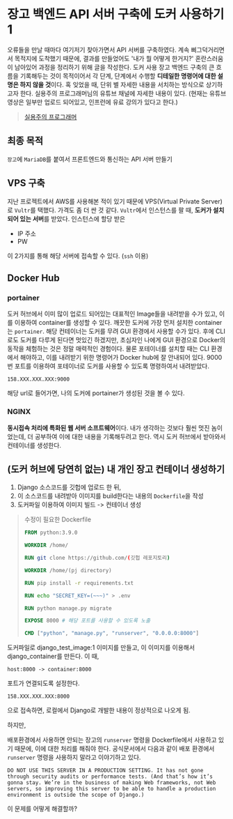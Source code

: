 # 장고 백엔드 API 서버 구축에 도커 사용하기 1



오류들을 만날 때마다 여기저기 찾아가면서 API 서버를 구축하였다. 계속 삐그덕거리면서 목적지에 도착했기 때문에, 결과를 만들었어도 '내가 뭘 어떻게 한거지?' 혼란스러움이 남아있어 과정을 정리하기 위해 글을 작성한다. 도커 사용 장고 백엔드 구축의 큰 흐름을 기록해두는 것이 목적이어서 각 단계, 단계에서 수행할 **디테일한 명령어에 대한 설명은 하지 않을 것**이다. 혹 잊었을 때, 단위 별 자세한 내용을 서치하는 방식으로 상기하고자 한다. 실용주의 프로그래머님의 유튜브 채널에 자세한 내용이 있다. (현재는 유튜브 영상은 일부만 업로드 되어있고, 인프런에 유료 강의가 있다고 한다.)

> [실용주의 프로그래머](https://www.youtube.com/channel/UCmm6VRoi59BUHDPoa3k4VPw/videos)



## 최종 목적

`장고`에 `MariaDB`를 붙여서 프론트엔드와 통신하는 API 서버 만들기



## VPS 구축

지난 프로젝트에서 AWS를 사용해본 적이 있기 때문에 VPS(Virtual Private Server)로 `Vultr`를 택했다. 가격도 좀 더 싼 것 같다. `Vultr`에서 인스턴스를 팔 때, **도커가 설치되어 있는 서버**를 받았다. 인스턴스에 할당 받은

- IP 주소
- PW

이 2가지를 통해 해당 서버에 접속할 수 있다. (`ssh` 이용)



## Docker Hub

### portainer

도커 허브에서 이미 많이 업로드 되어있는 대표적인 Image들을 내려받을 수가 있고, 이를 이용하여 container를 생성할 수 있다. 깨끗한 도커에 가장 먼저 설치한 container는 `portainer`. 해당 컨테이너는 도커를 무려 GUI 환경에서 사용할 수가 있다. 후에 CLI로도 도커를 다루게 된다면 멋있긴 하겠지만, 초심자인 나에게 GUI 환경으로 Docker의 동작을 체험하는 것은 정말 매력적인 경험이다. 물론 포테이너를 설치할 때는 CLI 환경에서 해야하고, 이를 내려받기 위한 명령어가 Docker hub에 잘 안내되어 있다. 9000번 포트를 이용하여 포테이너로 도커를 사용할 수 있도록 명령하여서 내려받았다.

```
158.XXX.XXX.XXX:9000
```

해당 url로 들어가면, 나의 도커에 portainer가 생성된 것을 볼 수 있다.



### NGINX

**동시접속 처리에 특화된 웹 서버 소프트웨어**이다. 내가 생각하는 것보다 훨씬 멋진 놈이었는데, 더 공부하여 이에 대한 내용을 기록해두려고 한다. 역시 도커 허브에서 받아와서 컨테이너를 생성한다.



## (도커 허브에 당연히 없는) 내 개인 장고 컨테이너 생성하기

1. Django 소스코드를 깃헙에 업로드 한 뒤,
2. 이 소스코드를 내려받아 이미지를 build한다는 내용의 `Dockerfile`을 작성
3. 도커파일 이용하여 이미지 빌드 -> 컨테이너 생성

> 수정이 필요한 Dockerfile
>
> ```dockerfile
> FROM python:3.9.0
> 
> WORKDIR /home/
> 
> RUN git clone https://github.com/(깃헙 레포지토리)
> 
> WORKDIR /home/(pj directory)
> 
> RUN pip install -r requirements.txt
> 
> RUN echo "SECRET_KEY=(~~~)" > .env
> 
> RUN python manage.py migrate
> 
> EXPOSE 8000 # 해당 포트를 사용할 수 있도록 노출
> 
> CMD ["python", "manage.py", "runserver", "0.0.0.0:8000"]
> ```
>
> 

도커파일로 django_test_image:1 이미지를 만들고, 이 이미지를 이용해서 django_container를 만든다. 이 때, 

```
host:8000 -> container:8000
```

포트가 연결되도록 설정한다.  

```
158.XXX.XXX.XXX:8000
```

으로 접속하면, 로컬에서 Django로 개발한 내용이 정상적으로 나오게 됨.

하지만,

배포환경에서 사용하면 안되는 장고의 `runserver` 명령을 Dockerfile에서 사용하고 있기 때문에, 이에 대한 처리를 해줘야 한다. 공식문서에서 다음과 같이 배포 환경에서 `runserver` 명령을 사용하지 말라고 이야기하고 있다.

```
DO NOT USE THIS SERVER IN A PRODUCTION SETTING. It has not gone through security audits or performance tests. (And that’s how it’s gonna stay. We’re in the business of making Web frameworks, not Web servers, so improving this server to be able to handle a production environment is outside the scope of Django.)
```

이 문제를 어떻게 해결할까?

